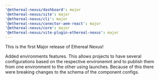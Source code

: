 ```yaml
---
'@ethereal-nexus/dashboard': major
'@ethereal-nexus/site': major
'@ethereal-nexus/cli': major
'@ethereal-nexus/conector-aem-react': major
'@ethereal-nexus/core': major
'@ethereal-nexus/vite-plugin-ethereal-nexus': major
---
```


This is the first Major release of Ethereal Nexus!

Added environments features. This allows projects to have several configurations based on the respective environemnt and to publish them from one environment to the other using launches.
Because of this there were breaking changes to the schema of the component configs.
